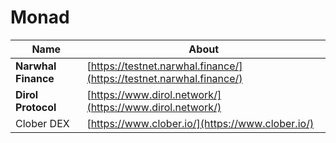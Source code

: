 # Monad

| Name                | About                                                                |
| ------------------- | -------------------------------------------------------------------- |
| **Narwhal Finance** | [https://testnet.narwhal.finance/](https://testnet.narwhal.finance/) |
| **Dirol Protocol**  | [https://www.dirol.network/](https://www.dirol.network/)             |
| Clober DEX          | [https://www.clober.io/](https://www.clober.io/)                     |
